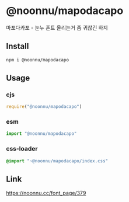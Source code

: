 # @noonnu/mapodacapo
마포다카포 - 눈누 폰트 올리는거 좀 귀찮긴 하지

## Install
```sh
npm i @noonnu/mapodacapo
```
## Usage
### cjs
```js
require("@noonnu/mapodacapo")
```
### esm
```js
import "@noonnu/mapodacapo"
```
### css-loader
```css
@import "~@noonnu/mapodacapo/index.css"
```

## Link
https://noonnu.cc/font_page/379